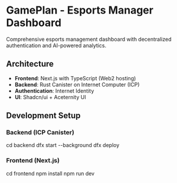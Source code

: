 # GamePlan - Esports Manager Dashboard

Comprehensive esports management dashboard with decentralized authentication and AI-powered analytics.

## Architecture
- **Frontend**: Next.js with TypeScript (Web2 hosting)
- **Backend**: Rust Canister on Internet Computer (ICP)
- **Authentication**: Internet Identity
- **UI**: Shadcn/ui + Aceternity UI

## Development Setup

### Backend (ICP Canister)
cd backend
dfx start --background
dfx deploy

### Frontend (Next.js)
cd frontend
npm install
npm run dev